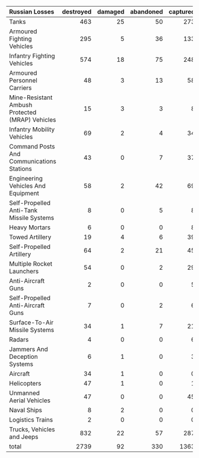 | Russian Losses                                   |   destroyed |   damaged |   abandoned |   captured |   total |
|:-------------------------------------------------|------------:|----------:|------------:|-----------:|--------:|
| Tanks                                            |         463 |        25 |          50 |        273 |     811 |
| Armoured Fighting Vehicles                       |         295 |         5 |          36 |        133 |     469 |
| Infantry Fighting Vehicles                       |         574 |        18 |          75 |        248 |     915 |
| Armoured Personnel Carriers                      |          48 |         3 |          13 |         58 |     122 |
| Mine-Resistant Ambush Protected  (MRAP) Vehicles |          15 |         3 |           3 |          8 |      29 |
| Infantry Mobility Vehicles                       |          69 |         2 |           4 |         34 |     109 |
| Command Posts And Communications Stations        |          43 |         0 |           7 |         37 |      87 |
| Engineering Vehicles And Equipment               |          58 |         2 |          42 |         69 |     171 |
| Self-Propelled Anti-Tank Missile Systems         |           8 |         0 |           5 |          8 |      21 |
| Heavy Mortars                                    |           6 |         0 |           0 |          8 |      14 |
| Towed Artillery                                  |          19 |         4 |           6 |         39 |      68 |
| Self-Propelled Artillery                         |          64 |         2 |          21 |         45 |     132 |
| Multiple Rocket Launchers                        |          54 |         0 |           2 |         29 |      85 |
| Anti-Aircraft Guns                               |           2 |         0 |           0 |          5 |       7 |
| Self-Propelled Anti-Aircraft Guns                |           7 |         0 |           2 |          6 |      15 |
| Surface-To-Air Missile Systems                   |          34 |         1 |           7 |         21 |      63 |
| Radars                                           |           4 |         0 |           0 |          6 |      10 |
| Jammers And Deception Systems                    |           6 |         1 |           0 |          3 |      10 |
| Aircraft                                         |          34 |         1 |           0 |          0 |      35 |
| Helicopters                                      |          47 |         1 |           0 |          1 |      49 |
| Unmanned Aerial Vehicles                         |          47 |         0 |           0 |         45 |      92 |
| Naval Ships                                      |           8 |         2 |           0 |          0 |      10 |
| Logistics Trains                                 |           2 |         0 |           0 |          0 |       2 |
| Trucks, Vehicles and Jeeps                       |         832 |        22 |          57 |        287 |    1198 |
| total                                            |        2739 |        92 |         330 |       1363 |    4524 |
